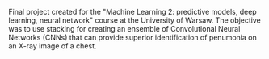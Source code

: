 Final project created for the "Machine Learning 2: predictive models, deep learning, neural network" course at the University of Warsaw. The objective was to use stacking for creating an ensemble of Convolutional Neural Networks (CNNs) that can provide superior identification of penumonia on an X-ray image of a chest.

